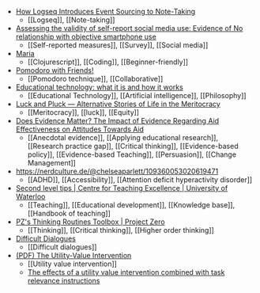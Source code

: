 - [How Logseq Introduces Event Sourcing to Note-Taking](https://preslav.me/2022/11/15/how-logseq-introduces-event-sourcing-to-note-taking/)
	- [[Logseq]], [[Note-taking]]
- [Assessing the validity of self-report social media use: Evidence of No relationship with objective smartphone use](https://www.sciencedirect.com/science/article/abs/pii/S0747563222003879)
	- [[Self-reported measures]], [[Survey]], [[Social media]]
- [Maria](https://www.maria.cloud/)
	- [[Clojurescript]], [[Coding]], [[Beginner-friendly]]
- [Pomodoro with Friends!](https://pomochat.com/)
	- [[Pomodoro technique]], [[Collaborative]]
- [Educational technology: what it is and how it works](https://jondron.ca/my-latest-paper-educational-technology-what-it-is-and-how-it-works/)
	- [[Educational Technology]], [[Artificial intelligence]], [[Philosophy]]
- [Luck and Pluck — Alternative Stories of Life in the Meritocracy](https://davidlabaree.com/2022/11/17/luck-and-pluck-alternative-stories-of-life-in-the-meritocracy/)
	- [[Meritocracy]], [[luck]], [[Equity]]
- [Does Evidence Matter? The Impact of Evidence Regarding Aid Effectiveness on Attitudes Towards Aid](https://link.springer.com/article/10.1057/s41287-022-00570-w)
	- [[Anecdotal evidence]], [[Applying educational research]], [[Research practice gap]], [[Critical thinking]], [[Evidence-based policy]], [[Evidence-based Teaching]], [[Persuasion]], [[Change Management]]
- https://nerdculture.de/@chelseaparlett/109360053020619471
	- [[ADHD]], [[Accessibility]], [[Attention deficit hyperactivity disorder]]
- [Second level tips | Centre for Teaching Excellence | University of Waterloo](https://uwaterloo.ca/centre-for-teaching-excellence/teaching-tips/by-category/)
	- [[Teaching]], [[Educational development]], [[Knowledge base]], [[Handbook of teaching]]
- [PZ's Thinking Routines Toolbox | Project Zero](http://www.pz.harvard.edu/thinking-routines)
	- [[Thinking]], [[Critical thinking]], [[Higher order thinking]]
- [Difficult Dialogues](https://www.uaa.alaska.edu/academics/institutional-effectiveness/departments/center-for-advancing-faculty-excellence/difficult-dialogues/index.cshtml)
	- [[Difficult dialogues]]
- [(PDF) The Utility-Value Intervention](https://www.researchgate.net/publication/341600326_The_Utility-Value_Intervention)
	- [[Utility value intervention]]
	- [The effects of a utility value intervention combined with task relevance instructions](https://www.tandfonline.com/doi/full/10.1080/00220973.2022.2110029)